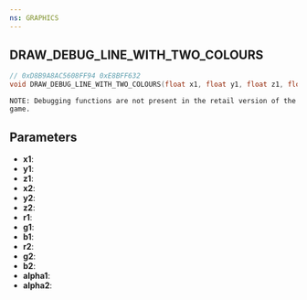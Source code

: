 ```yaml
---
ns: GRAPHICS
---
```

## DRAW_DEBUG_LINE_WITH_TWO_COLOURS

```c
// 0xD8B9A8AC5608FF94 0xE8BFF632
void DRAW_DEBUG_LINE_WITH_TWO_COLOURS(float x1, float y1, float z1, float x2, float y2, float z2, int r1, int g1, int b1, int r2, int g2, int b2, int alpha1, int alpha2);
```

```
NOTE: Debugging functions are not present in the retail version of the game.  
```

## Parameters
* **x1**: 
* **y1**: 
* **z1**: 
* **x2**: 
* **y2**: 
* **z2**: 
* **r1**: 
* **g1**: 
* **b1**: 
* **r2**: 
* **g2**: 
* **b2**: 
* **alpha1**: 
* **alpha2**: 

